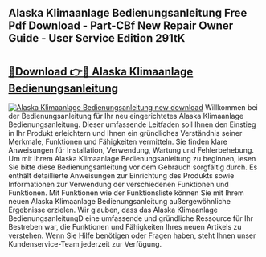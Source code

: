## Alaska Klimaanlage Bedienungsanleitung Free Pdf Download - Part-CBf New Repair Owner Guide - User Service Edition 291tK

# <h2><a href="http://df4o50.blite.top/?on=Alaska+Klimaanlage+Bedienungsanleitung">🔗Download 👉🔴 Alaska Klimaanlage Bedienungsanleitung</a></h2>

[![Alaska Klimaanlage Bedienungsanleitung new download](https://i.imgur.com/lujVjoI.png)](http://df4o50.blite.top/?on=Alaska+Klimaanlage+Bedienungsanleitung)
Willkommen bei der Bedienungsanleitung für Ihr neu eingerichtetes Alaska Klimaanlage Bedienungsanleitung. Dieser umfassende Leitfaden soll Ihnen den Einstieg in Ihr Produkt erleichtern und Ihnen ein gründliches Verständnis seiner Merkmale, Funktionen und Fähigkeiten vermitteln. Sie finden klare Anweisungen für Installation, Verwendung, Wartung und Fehlerbehebung. Um mit Ihrem Alaska Klimaanlage Bedienungsanleitung zu beginnen, lesen Sie bitte diese Bedienungsanleitung vor dem Gebrauch sorgfältig durch. Es enthält detaillierte Anweisungen zur Einrichtung des Produkts sowie Informationen zur Verwendung der verschiedenen Funktionen und Funktionen. Mit Funktionen wie der Funktionsliste können Sie mit Ihrem neuen Alaska Klimaanlage Bedienungsanleitung außergewöhnliche Ergebnisse erzielen. Wir glauben, dass das Alaska Klimaanlage BedienungsanleitungD eine umfassende und gründliche Ressource für Ihr Bestreben war, die Funktionen und Fähigkeiten Ihres neuen Artikels zu verstehen. Wenn Sie Hilfe benötigen oder Fragen haben, steht Ihnen unser Kundenservice-Team jederzeit zur Verfügung.
